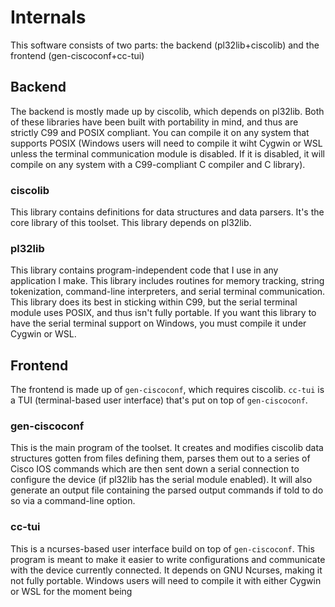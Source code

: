 # Internals

This software consists of two parts: the backend (pl32lib+ciscolib) and the
frontend (gen-ciscoconf+cc-tui)

## Backend

The backend is mostly made up by ciscolib, which depends on pl32lib. Both of
these libraries have been built with portability in mind, and thus are strictly
C99 and POSIX compliant. You can compile it on any system that supports POSIX
(Windows users will need to compile it wiht Cygwin or WSL unless the terminal
communication module is disabled. If it is disabled, it will compile on any
system with a C99-compliant C compiler and C library).

### ciscolib

This library contains definitions for data structures and data parsers. It's the
core library of this toolset. This library depends on pl32lib.

### pl32lib

This library contains program-independent code that I use in any application I
make. This library includes routines for memory tracking, string tokenization,
command-line interpreters, and serial terminal communication. This library
does its best in sticking within C99, but the serial terminal module uses POSIX,
and thus isn't fully portable. If you want this library to have the serial
terminal support on Windows, you must compile it under Cygwin or WSL.

## Frontend

The frontend is made up of `gen-ciscoconf`, which requires ciscolib. `cc-tui` is
a TUI (terminal-based user interface) that's put on top of `gen-ciscoconf`.

### gen-ciscoconf

This is the main program of the toolset. It creates and modifies ciscolib data
structures gotten from files defining them, parses them out to a series of
Cisco IOS commands which are then sent down a serial connection to configure the
device (if pl32lib has the serial module enabled). It will also generate an
output file containing the parsed output commands if told to do so via a
command-line option.

### cc-tui

This is a ncurses-based user interface build on top of `gen-ciscoconf`. This
program is meant to make it easier to write configurations and communicate with
the device currently connected. It depends on GNU Ncurses, making it not fully
portable. Windows users will need to compile it with either Cygwin or WSL for
the moment being